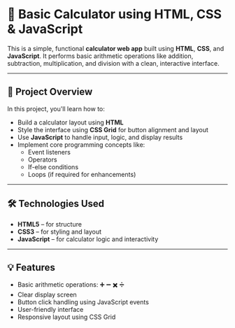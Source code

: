 # 🧮 Basic Calculator using HTML, CSS & JavaScript

This is a simple, functional **calculator web app** built using **HTML**, **CSS**, and **JavaScript**. It performs basic arithmetic operations like addition, subtraction, multiplication, and division with a clean, interactive interface.

---

## 📌 Project Overview

In this project, you'll learn how to:

- Build a calculator layout using **HTML**
- Style the interface using **CSS Grid** for button alignment and layout
- Use **JavaScript** to handle input, logic, and display results
- Implement core programming concepts like:
  - Event listeners
  - Operators
  - If-else conditions
  - Loops (if required for enhancements)

---

## 🛠️ Technologies Used

- **HTML5** – for structure  
- **CSS3** – for styling and layout  
- **JavaScript** – for calculator logic and interactivity

---

## 💡 Features

- Basic arithmetic operations: ➕ ➖ ✖️ ➗  
- Clear display screen  
- Button click handling using JavaScript events  
- User-friendly interface  
- Responsive layout using CSS Grid



